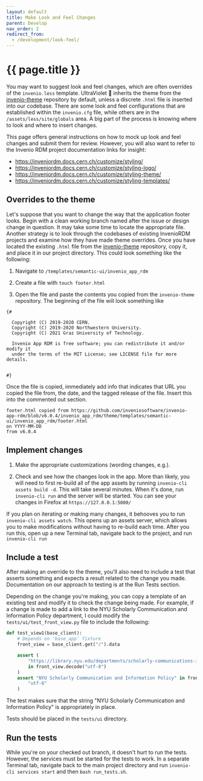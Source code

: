 ```yaml
---
layout: default
title: Make Look and Feel Changes
parent: Develop
nav_order: 2
redirect_from:
  - /development/look-feel/
---
```

# {{ page.title }}

You may want to suggest look and feel changes, which are often overrides of the `invenio.less` template. UltraViolet 💜 inherits the theme from the [invenio-theme](https://github.com/inveniosoftware/invenio-theme) repository by default, unless a discrete `.html` file is inserted into our codebase. There are some look and feel configurations that are established within the `invenio.cfg` file, while others are in the `/assets/less/site/globals` area. A big part of the process is knowing where to look and where to insert changes.

This page offers general instructions on how to mock up look and feel changes and submit them for review. However, you will also want to refer to the Invenio RDM project documentation links for insight:
- <https://inveniordm.docs.cern.ch/customize/styling/>
- <https://inveniordm.docs.cern.ch/customize/styling-logo/>
- <https://inveniordm.docs.cern.ch/customize/styling-theme/>
- <https://inveniordm.docs.cern.ch/customize/styling-templates/>

## Overrides to the theme

Let's suppose that you want to change the way that the application footer looks. Begin with a clean working branch named after the issue or design change in question. It may take some time to locate the appropriate file. Another strategy is to look through the codebases of existing InvenioRDM projects and examine how they have made theme overrides. Once you have located the existing `.html` file from the [invenio-theme](https://github.com/inveniosoftware/invenio-theme) repository, copy it, and place it in our project directory. This could look something like the following:

1. Navigate to `/templates/semantic-ui/invenio_app_rdm`

2. Create a file with `touch footer.html`

3. Open the file and paste the contents you copied from the `invenio-theme` repository. The beginning of the file will look something like

```
{#

  Copyright (C) 2019-2020 CERN.
  Copyright (C) 2019-2020 Northwestern University.
  Copyright (C) 2021 Graz University of Technology.

  Invenio App RDM is free software; you can redistribute it and/or modify it
  under the terms of the MIT License; see LICENSE file for more details.


#}
```
Once the file is copied, immediately add info that indicates that URL you copied the file from, the date, and the tagged release of the file. Insert this into the commented out section.

```
footer.html copied from https://github.com/inveniosoftware/invenio-app-rdm/blob/v6.0.4/invenio_app_rdm/theme/templates/semantic-ui/invenio_app_rdm/footer.html
on YYYY-MM-DD
from v6.0.4
```

## Implement changes

1. Make the appropriate customizations (wording changes, e.g.).

2. Check and see how the changes look in the app. More than likely, you will need to first re-build all of the app assets by running `invenio-cli assets build -d`. This will take several minutes. When it's done, run `invenio-cli run` and the server will be started. You can see your changes in Firefox at `https://127.0.0.1:5000/`

If you plan on iterating or making many changes, it behooves you to run `invenio-cli assets watch`. This opens up an assets server, which allows you to make modifications without having to re-build each time. After you run this, open up a new Terminal tab, navigate back to the project, and run `invenio-cli run`

## Include a test

After making an override to the theme, you'll also need to include a test that asserts something and expects a result related to the change you made. Documentation on our approach to testing is at the Run Tests section.

Depending on the change you're making, you can copy a template of an existing test and modify it to check the change being made. For example, if a change is made to add a link to the NYU Scholarly Communication and Information Policy department, I could modify the `tests/ui/test_front_view.py` file to include the following:

```python
def test_view1(base_client):
    # Depends on 'base_app' fixture
    front_view = base_client.get("/").data

    assert (
        "https://library.nyu.edu/departments/scholarly-communications-information-policy/"
        in front_view.decode("utf-8")
    )
    assert "NYU Scholarly Communication and Information Policy" in front_view.decode(
        "utf-8"
    )
```
The test makes sure that the string "NYU Scholarly Communication and Information Policy" is appropriately in place.

Tests should be placed in the `tests/ui` directory.

## Run the tests

While you're on your checked out branch, it doesn't hurt to run the tests. However, the services must be started for the tests to work. In a separate Terminal tab, navigate back to the main project directory and run `invenio-cli services start` and then `bash run_tests.sh`.

